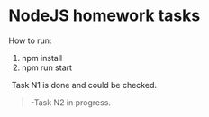 # NodeJS homework tasks

How to run:

1. npm install
1. npm run start

-Task N1 is done and could be checked.
>-Task N2 in progress.